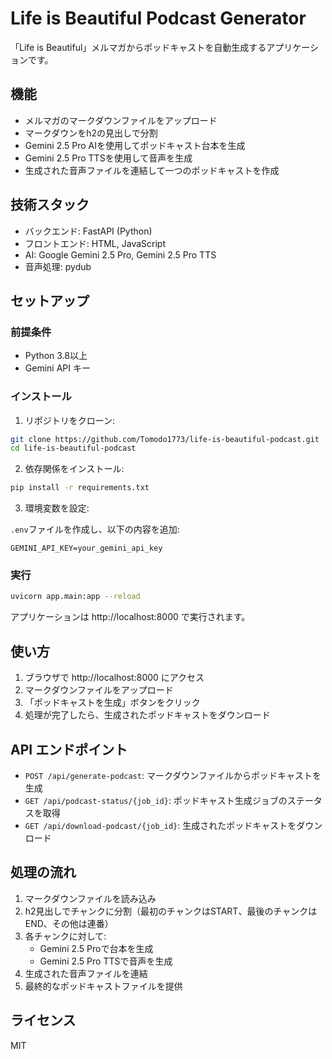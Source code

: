 # Life is Beautiful Podcast Generator

「Life is Beautiful」メルマガからポッドキャストを自動生成するアプリケーションです。

## 機能

- メルマガのマークダウンファイルをアップロード
- マークダウンをh2の見出しで分割
- Gemini 2.5 Pro AIを使用してポッドキャスト台本を生成
- Gemini 2.5 Pro TTSを使用して音声を生成
- 生成された音声ファイルを連結して一つのポッドキャストを作成

## 技術スタック

- バックエンド: FastAPI (Python)
- フロントエンド: HTML, JavaScript
- AI: Google Gemini 2.5 Pro, Gemini 2.5 Pro TTS
- 音声処理: pydub

## セットアップ

### 前提条件

- Python 3.8以上
- Gemini API キー

### インストール

1. リポジトリをクローン:

```bash
git clone https://github.com/Tomodo1773/life-is-beautiful-podcast.git
cd life-is-beautiful-podcast
```

2. 依存関係をインストール:

```bash
pip install -r requirements.txt
```

3. 環境変数を設定:

`.env`ファイルを作成し、以下の内容を追加:

```
GEMINI_API_KEY=your_gemini_api_key
```

### 実行

```bash
uvicorn app.main:app --reload
```

アプリケーションは http://localhost:8000 で実行されます。

## 使い方

1. ブラウザで http://localhost:8000 にアクセス
2. マークダウンファイルをアップロード
3. 「ポッドキャストを生成」ボタンをクリック
4. 処理が完了したら、生成されたポッドキャストをダウンロード

## API エンドポイント

- `POST /api/generate-podcast`: マークダウンファイルからポッドキャストを生成
- `GET /api/podcast-status/{job_id}`: ポッドキャスト生成ジョブのステータスを取得
- `GET /api/download-podcast/{job_id}`: 生成されたポッドキャストをダウンロード

## 処理の流れ

1. マークダウンファイルを読み込み
2. h2見出しでチャンクに分割（最初のチャンクはSTART、最後のチャンクはEND、その他は連番）
3. 各チャンクに対して:
   - Gemini 2.5 Proで台本を生成
   - Gemini 2.5 Pro TTSで音声を生成
4. 生成された音声ファイルを連結
5. 最終的なポッドキャストファイルを提供

## ライセンス

MIT

